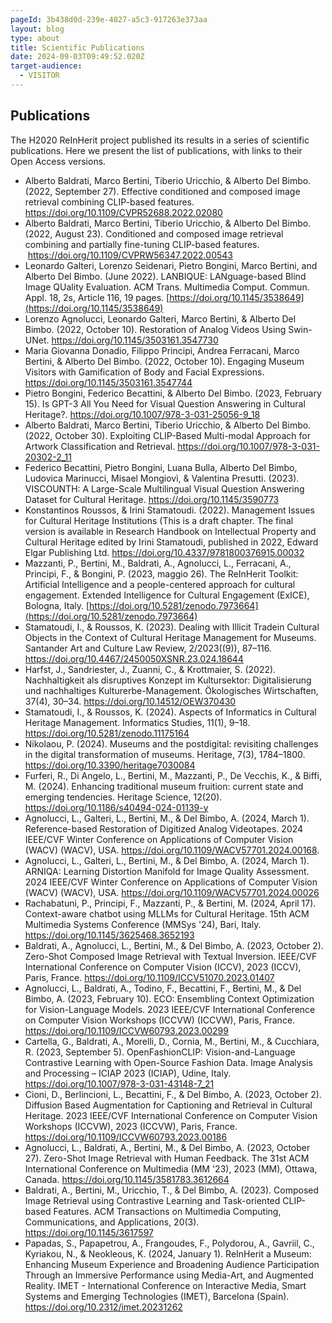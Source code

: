 ```yaml
---
pageId: 3b438d0d-239e-4027-a5c3-917263e373aa
layout: blog
type: about
title: Scientific Publications
date: 2024-09-03T09:49:52.020Z
target-audience:
  - VISITOR
---
```

## Publications

The H2020 ReInHerit project published its results in a series of scientific publications. Here we present the list of publications, with links to their Open Access versions.

* Alberto Baldrati, Marco Bertini, Tiberio Uricchio, & Alberto Del Bimbo. (2022, September 27). Effective conditioned and composed image retrieval combining CLIP-based features. <https://doi.org/10.1109/CVPR52688.2022.02080>  
* Alberto Baldrati, Marco Bertini, Tiberio Uricchio, & Alberto Del Bimbo. (2022, August 23). Conditioned and composed image retrieval combining and partially fine-tuning CLIP-based features.  <https://doi.org/10.1109/CVPRW56347.2022.00543>
* Leonardo Galteri, Lorenzo Seidenari, Pietro Bongini, Marco Bertini, and Alberto Del Bimbo. (June 2022). LANBIQUE: LANguage-based Blind Image QUality Evaluation. ACM Trans. Multimedia Comput. Commun. Appl. 18, 2s, Article 116, 19 pages. [https://doi.org/10.1145/​3538649](https://doi.org/10.1145/3538649)
* Lorenzo Agnolucci, Leonardo Galteri, Marco Bertini, & Alberto Del Bimbo. (2022, October 10). Restoration of Analog Videos Using Swin-UNet. <https://doi.org/10.1145/3503161.3547730>
* Maria Giovanna Donadio, Filippo Principi, Andrea Ferracani, Marco Bertini, & Alberto Del Bimbo. (2022, October 10). Engaging Museum Visitors with Gamification of Body and Facial Expressions. <https://doi.org/10.1145/3503161.3547744>
* Pietro Bongini, Federico Becattini, & Alberto Del Bimbo. (2023, February 15). Is GPT-3 All You Need for Visual Question Answering in Cultural Heritage?. <https://doi.org/10.1007/978-3-031-25056-9_18>  
* Alberto Baldrati, Marco Bertini, Tiberio Uricchio, & Alberto Del Bimbo. (2022, October 30). Exploiting CLIP-Based Multi-modal Approach for Artwork Classification and Retrieval. <a href="https://doi.org/10.1007/978-3-031-20302-2_11" target="_blank" rel="noreferrer">https://doi.org/10.1007/978-3-031-20302-2_11</a>  
* Federico Becattini, Pietro Bongini, Luana Bulla, Alberto Del Bimbo, Ludovica Marinucci, Misael Mongiovì, & Valentina Presutti. (2023). VISCOUNTH: A Large-Scale Multilingual Visual Question Answering Dataset for Cultural Heritage. <a href="https://doi.org/10.1145/3590773" target="_blank" rel="noreferrer">https://doi.org/10.1145/3590773</a>  
* Konstantinos Roussos, & Irini Stamatoudi. (2022). Management Issues for Cultural Heritage Institutions (This is a draft chapter. The final version is available in Research Handbook on Intellectual Property and Cultural Heritage edited by Irini Stamatoudi, published in 2022, Edward Elgar Publishing Ltd. <a href="https://doi.org/10.4337/9781800376915.00032" target="_blank" rel="noreferrer">https://doi.org/10.4337/9781800376915.00032</a>  
* Mazzanti, P., Bertini, M., Baldrati, A., Agnolucci, L., Ferracani, A., Principi, F., & Bongini, P. (2023, maggio 26). The ReInHerit Toolkit: Artificial Intelligence and a people-centered approach for cultural engagement. Extended Intelligence for Cultural Engagement (ExICE), Bologna, Italy. [https://doi.org/10.​5281/zenodo.7973664](https://doi.org/10.5281/zenodo.7973664)
* Stamatoudi, I., & Roussos, K. (2023). Dealing with Illicit Tradein Cultural Objects in the Context of Cultural Heritage Management for Museums. Santander Art and Culture Law Review, 2/2023((9)), 87–116. <a href="https://doi.org/10.4467/2450050XSNR.23.024.18644" target="_blank" rel="noreferrer">https://doi.org/10.4467/2450050XSNR.23.024.18644</a>  
* Harfst, J., Sandriester, J., Zuanni, C., & Krottmaier, S. (2022). Nachhaltigkeit als disruptives Konzept im Kultursektor: Digitalisierung und nachhaltiges Kulturerbe-Management. Ökologisches Wirtschaften, 37(4), 30–34. <a href="https://doi.org/10.14512/OEW370430" target="_blank" rel="noreferrer">https://doi.org/10.14512/OEW370430</a>  
* Stamatoudi, I., & Roussos, K. (2024). Aspects of Informatics in Cultural Heritage Management. Informatics Studies, 11(1), 9–18. <a href="https://doi.org/10.5281/zenodo.11175164" target="_blank" rel="noreferrer">https://doi.org/10.5281/zenodo.11175164</a>  
* Nikolaou, P. (2024). Museums and the postdigital: revisiting challenges in the digital transformation of museums. Heritage, 7(3), 1784–1800. <a href="https://doi.org/10.3390/heritage7030084" target="_blank" rel="noreferrer">https://doi.org/10.3390/heritage7030084</a>  
* Furferi, R., Di Angelo, L., Bertini, M., Mazzanti, P., De Vecchis, K., & Biffi, M. (2024). Enhancing traditional museum fruition: current state and emerging tendencies. Heritage Science, 12(20). <a href="https://doi.org/10.1186/s40494-024-01139-y" target="_blank" rel="noreferrer">https://doi.org/10.1186/s40494-024-01139-y</a>  
* Agnolucci, L., Galteri, L., Bertini, M., & Del Bimbo, A. (2024, March 1). Reference-based Restoration of Digitized Analog Videotapes. 2024 IEEE/CVF Winter Conference on Applications of Computer Vision (WACV) (WACV), USA. <a href="https://doi.org/10.1109/WACV57701.2024.00168" target="_blank" rel="noreferrer">https://doi.org/10.1109/WACV57701.2024.00168</a>.  
* Agnolucci, L., Galteri, L., Bertini, M., & Del Bimbo, A. (2024, March 1). ARNIQA: Learning Distortion Manifold for Image Quality Assessment. 2024 IEEE/CVF Winter Conference on Applications of Computer Vision (WACV) (WACV), USA. <a href="https://doi.org/10.1109/WACV57701.2024.00026" target="_blank" rel="noreferrer">https://doi.org/10.1109/WACV57701.2024.00026</a>  
* Rachabatuni, P., Principi, F., Mazzanti, P., & Bertini, M. (2024, April 17). Context-aware chatbot using MLLMs for Cultural Heritage. 15th ACM Multimedia Systems Conference (MMSys '24), Bari, Italy. <a href="https://doi.org/10.1145/3625468.3652193" target="_blank" rel="noreferrer">https://doi.org/10.1145/3625468.3652193</a>  
* Baldrati, A., Agnolucci, L., Bertini, M., & Del Bimbo, A. (2023, October 2). Zero-Shot Composed Image Retrieval with Textual Inversion. IEEE/CVF International Conference on Computer Vision (ICCV), 2023 (ICCV), Paris, France. <a href="https://doi.org/10.1109/ICCV51070.2023.01407" target="_blank" rel="noreferrer">https://doi.org/10.1109/ICCV51070.2023.01407</a>  
* Agnolucci, L., Baldrati, A., Todino, F., Becattini, F., Bertini, M., & Del Bimbo, A. (2023, February 10). ECO: Ensembling Context Optimization for Vision-Language Models. 2023 IEEE/CVF International Conference on Computer Vision Workshops (ICCVW) (ICCVW), Paris, France. <a href="https://doi.org/10.1109/ICCVW60793.2023.00299" target="_blank" rel="noreferrer">https://doi.org/10.1109/ICCVW60793.2023.00299</a>  
* Cartella, G., Baldrati, A., Morelli, D., Cornia, M., Bertini, M., & Cucchiara, R. (2023, September 5). OpenFashionCLIP: Vision-and-Language Contrastive Learning with Open-Source Fashion Data. Image Analysis and Processing – ICIAP 2023 (ICIAP), Udine, Italy. <a href="https://doi.org/10.1007/978-3-031-43148-7_21" target="_blank" rel="noreferrer">https://doi.org/10.1007/978-3-031-43148-7_21</a>  
* Cioni, D., Berlincioni, L., Becattini, F., & Del Bimbo, A. (2023, October 2). Diffusion Based Augmentation for Captioning and Retrieval in Cultural Heritage. 2023 IEEE/CVF International Conference on Computer Vision Workshops (ICCVW), 2023 (ICCVW), Paris, France. <a href="https://doi.org/10.1109/ICCVW60793.2023.00186" target="_blank" rel="noreferrer">https://doi.org/10.1109/ICCVW60793.2023.00186</a>  
* Agnolucci, L., Baldrati, A., Bertini, M., & Del Bimbo, A. (2023, October 27). Zero-Shot Image Retrieval with Human Feedback. The 31st ACM International Conference on Multimedia (MM '23), 2023 (MM), Ottawa, Canada. <a href="https://doi.org/10.1145/3581783.3612664" target="_blank" rel="noreferrer">https://doi.org/10.1145/3581783.3612664</a>  
* Baldrati, A., Bertini, M., Uricchio, T., & Del Bimbo, A. (2023). Composed Image Retrieval using Contrastive Learning and Task-oriented CLIP-based Features. ACM Transactions on Multimedia Computing, Communications, and Applications, 20(3). <a href="https://doi.org/10.1145/3617597" target="_blank" rel="noreferrer">https://doi.org/10.1145/3617597</a>  
* Papadas, S., Papapetrou, A., Frangoudes, F., Polydorou, A., Gavriil, C., Kyriakou, N., & Neokleous, K. (2024, January 1). ReInHerit a Museum: Enhancing Museum Experience and Broadening Audience Participation Through an Immersive Performance using Media-Art, and Augmented Reality. IMET - International Conference on Interactive Media, Smart Systems and Emerging Technologies (IMET), Barcelona (Spain). <a href="https://doi.org/10.2312/imet.20231262" target="_blank" rel="noreferrer">https://doi.org/10.2312/imet.20231262</a>